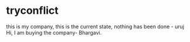 # tryconflict


this is my company, this is the current state, nothing has been done - uruj
Hi, I am buying the company- Bhargavi.